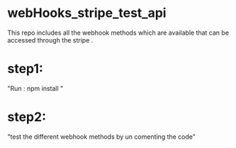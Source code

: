 # webHooks_stripe_test_api
This repo includes all the webhook methods which are available that can be accessed through the stripe  .  

# step1:
"Run : npm install "

# step2:
"test the different webhook methods by un comenting the code"


